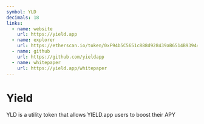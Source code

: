 ```yaml
---
symbol: YLD
decimals: 18
links:
  - name: website
    url: https://yield.app
  - name: explorer
    url: https://etherscan.io/token/0xF94b5C5651c888d928439aB6514B93944eEE6F48
  - name: github
    url: https://github.com/yieldapp
  - name: whitepaper
    url: https://yield.app/whitepaper
---
```


# Yield

YLD is a utility token that allows YIELD.app users to boost their APY
